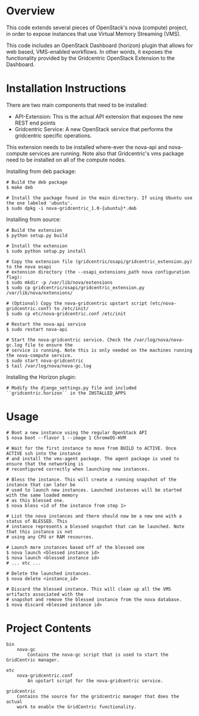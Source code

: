 Overview
========

This code extends several pieces of OpenStack's nova (compute) project, in
order to expose instances that use Virtual Memory Streaming (VMS).

This code includes an OpenStack Dashboard (horizon) plugin that allows for web
based, VMS-enabled workflows. In other words, it exposes the functionality
provided by the Gridcentric OpenStack Extension to the Dashboard.

Installation Instructions
=========================
There are two main components that need to be installed:

* API-Extension: This is the actual API extension that exposes the new REST end points
* Gridcentric Service: A new OpenStack service that performs the gridcentric specific operations.

This extension needs to be installed where-ever the nova-api and nova-compute services are running.
Note also that Gridcentric's vms package need to be installed on all of the compute nodes.

Installing from deb package:

    # Build the deb package
    $ make deb
    
    # Install the package found in the main directory. If using Ubuntu use the one labeled 'ubuntu'.
    $ sudo dpkg -i nova-gridcentric_1.0-{ubuntu}*.deb

Installing from source:

    # Build the extension
    $ python setup.py build
    
    # Install the extension
    $ sudo python setup.py install
    
    # Copy the extension file (gridcentric/osapi/gridcentric_extension.py) to the nova osapi
    # extension directory (the --osapi_extensions_path nova configuration flag):
    $ sudo mkdir -p /var/lib/nova/extensions
    $ sudo cp gridcentric/osapi/gridcentric_extension.py /var/lib/nova/extensions/
    
    # (Optional) Copy the nova-gridcentric upstart script (etc/nova-gridcentric.conf) to /etc/init/
    $ sudo cp etc/nova-gridcentric.conf /etc/init
    
    # Restart the nova-api service
    $ sudo restart nova-api
    
    # Start the nova-gridcentric service. Check the /var/log/nova/nova-gc.log file to ensure the
    # service is running. Note this is only needed on the machines running the nova-compute service.
    $ sudo start nova-gridcentric
    $ tail /var/log/nova/nova-gc.log

Installing the Horizon plugin:

    # Modify the django_settings.py file and included ``gridcentric.horizon`` in the INSTALLED_APPS

Usage
=====

    # Boot a new instance using the regular OpenStack API
    $ nova boot --flavor 1 --image 1 ChromeOS-HVM
    
    # Wait for the first instance to move from BUILD to ACTIVE. Once ACTIVE ssh into the instance
    # and install the vms-agent package. The agent package is used to ensure that the networking is
    # reconfigured correctly when launching new instances.
    
    # Bless the instance. This will create a running snapshot of the instance that can later be
    # used to launch new instances. Launched instances will be started with the same loaded memory
    # as this blessed one.
    $ nova bless <id of the instance from step 1>
    
    # List the nova instances and there should now be a new one with a status of BLESSED. This
    # instance represents a blessed snapshot that can be launched. Note that this instance is not
    # using any CPU or RAM resources.
    
    # Launch more instances based off of the blessed one
    $ nova launch <blessed instance id>
    $ nova launch <blessed instance id>
    # ... etc ...
    
    # Delete the launched instances.
    $ nova delete <instance_id>
    
    # Discard the blessed instance. This will clean up all the VMS artifacts associated with the
    # snapshot and remove the blessed instance from the nova database.
    $ nova discard <blessed instance id>

Project Contents
================

    bin
        nova-gc
            Contains the nova-gc script that is used to start the GridCentric manager.

    etc
        nova-gridcentric.conf
            An upstart script for the nova-gridcentric service.

    gridcentric
        Contains the source for the gridcentric manager that does the actual
        work to enable the GridCentric functionality.

